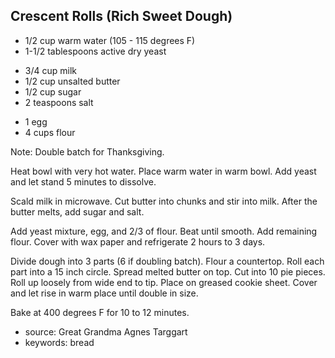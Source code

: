 Crescent Rolls (Rich Sweet Dough)
---------------------------------

- 1/2 cup warm water (105 - 115 degrees F)
- 1-1/2 tablespoons active dry yeast
<!-- -->
- 3/4 cup milk
- 1/2 cup unsalted butter
- 1/2 cup sugar
- 2 teaspoons salt
<!-- -->
- 1 egg
- 4 cups flour

Note: Double batch for Thanksgiving.

Heat bowl with very hot water.  Place warm water in warm bowl.  Add
yeast and let stand 5 minutes to dissolve.

Scald milk in microwave.  Cut butter into chunks and stir into milk.
After the butter melts, add sugar and salt.

Add yeast mixture, egg, and 2/3 of flour.  Beat until smooth.  Add
remaining flour.  Cover with wax paper and refrigerate 2 hours to 3
days.

Divide dough into 3 parts (6 if doubling batch).  Flour a countertop.
Roll each part into a 15 inch circle.  Spread melted butter on top.
Cut into 10 pie pieces.  Roll up loosely from wide end to tip.  Place
on greased cookie sheet.  Cover and let rise in warm place until
double in size.

Bake at 400 degrees F for 10 to 12 minutes.

- source: Great Grandma Agnes Targgart
- keywords: bread
